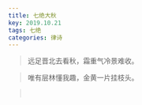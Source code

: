 ```yaml
---
title: 七绝大秋
key: 2019.10.21
tags: 七绝
categories: 律诗
---
```


<blockquote class="blockquote-center">远足晋北去看秋，霜重气冷景难收。
</blockquote>
<blockquote class="blockquote-center">唯有层林懂我趣，金黄一片挂枝头。
</blockquote>
<blockquote class="blockquote-center"></br>
</blockquote>
